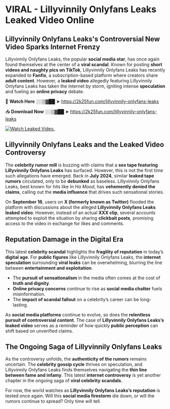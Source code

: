 # VIRAL - Lillyvinnily Onlyfans Leaks Leaked Video Online

## **Lillyvinnily Onlyfans Leaks's Controversial New Video Sparks Internet Frenzy**  

Lillyvinnily Onlyfans Leaks, the popular **social media star**, has once again found themselves at the center of a **viral scandal**. Known for posting **short videos and naughty pics on TikTok**, Lillyvinnily Onlyfans Leaks has recently expanded to **Fanfix**, a subscription-based platform where creators share **adult content**. However, a **leaked video** allegedly featuring Lillyvinnily Onlyfans Leaks has taken the internet by storm, igniting intense **speculation** and fueling an **online privacy** debate.  

🔴 **Watch Here** ░░▒▓██ ➤ https://2k25fun.com/lillyvinnily-onlyfans-leaks  

📥 **Download Now** ░░▒▓██ ➤ https://2k25fun.com/lillyvinnily-onlyfans-leaks  

[![Watch Leaked Video.](https://miro.medium.com/v2/resize:fit:828/format:webp/1*cilzJN44JGOrTw9NJCrNHA.gif "Watch Leaked Video")](https://2k25fun.com/lillyvinnily-onlyfans-leaks)

## **Lillyvinnily Onlyfans Leaks and the Leaked Video Controversy**  

The **celebrity rumor mill** is buzzing with claims that a **sex tape featuring Lillyvinnily Onlyfans Leaks** has surfaced. However, this is not the first time such allegations have emerged. Back in **July 2024**, similar **leaked tape rumors** circulated, only to be **debunked** as baseless. Lillyvinnily Onlyfans Leaks, best known for hits like *In Ha Mood*, has **vehemently denied the claims**, calling out the **media influence** that drives such sensational stories.  

On **September 16**, users on **X (formerly known as Twitter)** flooded the platform with discussions about the alleged **Lillyvinnily Onlyfans Leaks leaked video**. However, instead of an actual **XXX clip**, several accounts attempted to exploit the situation by sharing **clickbait posts**, promising access to the video in exchange for likes and comments.  

## **Reputation Damage in the Digital Era**  

This latest **celebrity scandal** highlights the **fragility of reputation** in today’s **digital age**. For **public figures** like Lillyvinnily Onlyfans Leaks, the **internet speculation** surrounding **viral leaks** can be overwhelming, blurring the line between **entertainment and exploitation**.  

- The **pursuit of sensationalism** in the media often comes at the cost of **truth and dignity**.  
- **Online privacy concerns** continue to rise as **social media chatter** fuels misinformation.  
- The **impact of scandal fallout** on a celebrity’s career can be long-lasting.  

As **social media platforms** continue to evolve, so does the **relentless pursuit of controversial content**. The case of **Lillyvinnily Onlyfans Leaks’s leaked video** serves as a reminder of how quickly **public perception** can shift based on unverified claims.  

## **The Ongoing Saga of Lillyvinnily Onlyfans Leaks**  

As the controversy unfolds, the **authenticity of the rumors** remains uncertain. The **celebrity gossip cycle** thrives on speculation, and Lillyvinnily Onlyfans Leaks finds themselves navigating the **thin line between fame and infamy**. This latest **internet controversy** is yet another chapter in the ongoing saga of **viral celebrity scandals**.  

For now, the world watches as **Lillyvinnily Onlyfans Leaks’s reputation** is tested once again. Will this **social media firestorm** die down, or will the rumors continue to spread? Only time will tell.